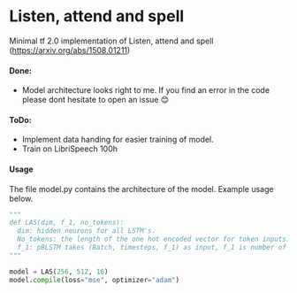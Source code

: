 # Listen, attend and spell
Minimal tf 2.0 implementation of Listen, attend and spell (https://arxiv.org/abs/1508.01211)

#### Done:
+ Model architecture looks right to me. If you find an error in the code please dont hesitate to open an issue 😊

#### ToDo:
+ Implement data handing for easier training of model.
+ Train on LibriSpeech 100h

#### Usage
The file model.py contains the architecture of the model. Example usage below.

```python
"""
def LAS(dim, f_1, no_tokens):
  dim: hidden neurons for all LSTM's.
  No_tokens: the length of the one hot encoded vector for token inputs.
  f_1: pBLSTM takes (Batch, timesteps, f_1) as input, f_1 is number of features of the mel spectrogram per timestep.
"""

model = LAS(256, 512, 16)
model.compile(loss="mse", optimizer="adam")
```
